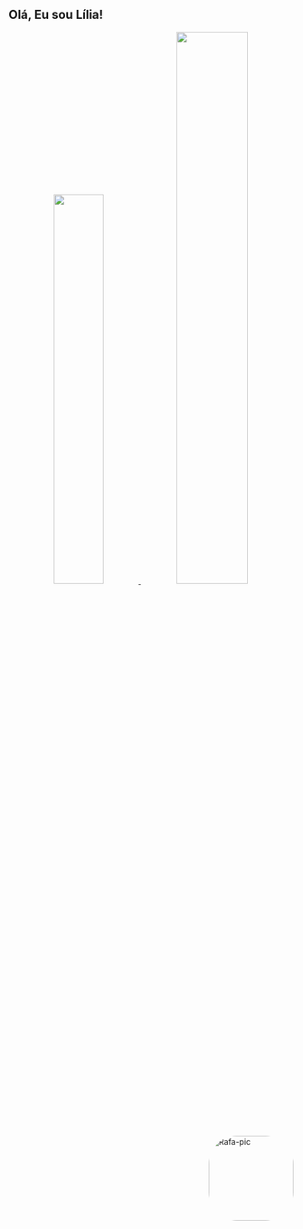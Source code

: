 ## Olá, Eu sou Lília! 

<div align="center">
  <a href="https://github.com/liliatatyany">
  <img width="42%" src="https://github-readme-stats.vercel.app/api?username=liliatatyany&show_icons=true&theme=radical&include_all_commits=true&count_private=true"/>
  <img width="50%" src="https://github-readme-stats.vercel.app/api/top-langs/?username=liliatatyany&layout=compact&langs_count=7&theme=radical"/>
</div>
  
  <img align="right" alt="Rafa-pic" height="150" style="border-radius:50px;" src="https://picrew.me/shareImg/org/202209/338224_66bwwXHS.png">
</div>
